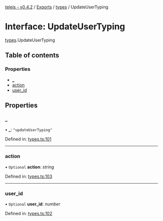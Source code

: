 [telejs - v0.4.2](../README.md) / [Exports](../modules.md) / [types](../modules/types.md) / UpdateUserTyping

# Interface: UpdateUserTyping

[types](../modules/types.md).UpdateUserTyping

## Table of contents

### Properties

- [\_](types.updateusertyping.md#_)
- [action](types.updateusertyping.md#action)
- [user\_id](types.updateusertyping.md#user_id)

## Properties

### \_

• **\_**: ``"updateUserTyping"``

Defined in: [types.ts:101](https://github.com/telejs/telejs/blob/64a8dcf/src/types.ts#L101)

___

### action

• `Optional` **action**: *string*

Defined in: [types.ts:103](https://github.com/telejs/telejs/blob/64a8dcf/src/types.ts#L103)

___

### user\_id

• `Optional` **user\_id**: *number*

Defined in: [types.ts:102](https://github.com/telejs/telejs/blob/64a8dcf/src/types.ts#L102)
